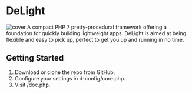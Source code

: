 # DeLight
![cover](https://user-images.githubusercontent.com/48216110/67977481-317da300-fc3e-11e9-9857-0d78766e0956.png)
A compact PHP 7 pretty-procedural framework offering a foundation for quickly building lightweight apps.
DeLight is aimed at being flexible and easy to pick up, perfect to get you up and running in no time.
## Getting Started
1. Download or clone the repo from GitHub.
2. Configure your settings in d-config/core.php.
3. Visit /doc.php.
